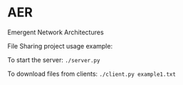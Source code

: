 # AER
Emergent Network Architectures

File Sharing project usage example:

To start the server:
```./server.py```

To download files from clients:
```./client.py example1.txt```
